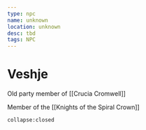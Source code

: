 ```yaml
---
type: npc
name: unknown
location: unknown
desc: tbd
tags: NPC
---
```


# Veshje

Old party member of [[Crucia Cromwell]]

Member of the [[Knights of the Spiral Crown]]

```ad-ooc
collapse:closed
```
